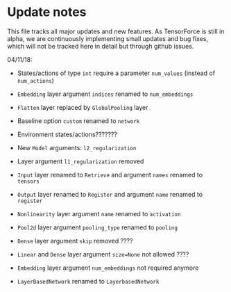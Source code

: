 # Update notes

This file tracks all major updates and new features. As TensorForce is still in alpha, 
we are continuously implementing small updates and bug fixes, which will not
be tracked here in detail but through github issues.

04/11/18:
- States/actions of type `int` require a parameter `num_values` (instead of `num_actions`)
- `Embedding` layer argument `indices` renamed to `num_embeddings`
- `Flatten` layer replaced by `GlobalPooling` layer
- Baseline option `custom` renamed to `network`

- Environment states/actions???????
- New `Model` arguments: `l2_regularization`
- Layer argument `l1_regularization` removed
- `Input` layer renamed to `Retrieve` and argument `names` renamed to `tensors`
- `Output` layer renamed to `Register` and argument `name` renamed to `register`
- `Nonlinearity` layer argument `name` renamed to `activation`
- `Pool2d` layer argument `pooling_type` renamed to `pooling`
- `Dense` layer argument `skip` removed  ????
- `Linear` and `Dense` layer argument `size=None` not allowed  ????
- `Embedding` layer argument `num_embeddings` not required anymore
- `LayerBasedNetwork` renamed to `LayerbasedNetwork`
